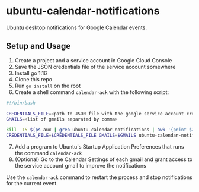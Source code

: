 # ubuntu-calendar-notifications

Ubuntu desktop notifications for Google Calendar events.

## Setup and Usage

1. Create a project and a service account in Google Cloud Console
2. Save the JSON credentials file of the service account somewhere
3. Install go 1.16
4. Clone this repo
5. Run `go install` on the root
6. Create a shell command `calendar-ack` with the following script:

```bash
#!/bin/bash

CREDENTIALS_FILE=<path to JSON file with the google service account credentials>
GMAILS=<list of gmails separated by comma>

kill -15 $(ps aux | grep ubuntu-calendar-notifications | awk '{print $2}') 2> /dev/null
CREDENTIALS_FILE=$CREDENTIALS_FILE GMAILS=$GMAILS ubuntu-calendar-notifications >> <path to logs file> 2>&1 &
```
7. Add a program to Ubuntu's Startup Application Preferences that runs the command `calendar-ack`
8. (Optional) Go to the Calendar Settings of each gmail and grant access to the service account gmail to improve the notifications

Use the `calendar-ack` command to restart the process and stop notifications for the current event.
